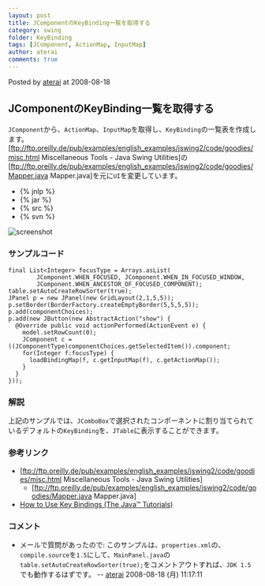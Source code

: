```yaml
---
layout: post
title: JComponentのKeyBinding一覧を取得する
category: swing
folder: KeyBinding
tags: [JComponent, ActionMap, InputMap]
author: aterai
comments: true
---
```


Posted by [aterai](http://terai.xrea.jp/aterai.html) at 2008-08-18

## JComponentのKeyBinding一覧を取得する
`JComponent`から、`ActionMap`、`InputMap`を取得し、`KeyBinding`の一覧表を作成します。[ftp://ftp.oreilly.de/pub/examples/english_examples/jswing2/code/goodies/misc.html Miscellaneous Tools - Java Swing Utilities]の[ftp://ftp.oreilly.de/pub/examples/english_examples/jswing2/code/goodies/Mapper.java Mapper.java]を元に`UI`を変更しています。

- {% jnlp %}
- {% jar %}
- {% src %}
- {% svn %}

<!-- dummy comment line for breaking list -->

![screenshot](https://lh6.googleusercontent.com/_9Z4BYR88imo/TQTO1Qi0Y2I/AAAAAAAAAdA/yMsuc2sjSKg/s800/KeyBinding.png)

### サンプルコード
<pre class="prettyprint"><code>final List&lt;Integer&gt; focusType = Arrays.asList(
        JComponent.WHEN_FOCUSED, JComponent.WHEN_IN_FOCUSED_WINDOW,
        JComponent.WHEN_ANCESTOR_OF_FOCUSED_COMPONENT);
table.setAutoCreateRowSorter(true);
JPanel p = new JPanel(new GridLayout(2,1,5,5));
p.setBorder(BorderFactory.createEmptyBorder(5,5,5,5));
p.add(componentChoices);
p.add(new JButton(new AbstractAction("show") {
  @Override public void actionPerformed(ActionEvent e) {
    model.setRowCount(0);
    JComponent c = ((JComponentType)componentChoices.getSelectedItem()).component;
    for(Integer f:focusType) {
      loadBindingMap(f, c.getInputMap(f), c.getActionMap());
    }
  }
}));
</code></pre>

### 解説
上記のサンプルでは、`JComboBox`で選択されたコンポーネントに割り当てられているデフォルトの`KeyBinding`を、`JTable`に表示することができます。

### 参考リンク
- [ftp://ftp.oreilly.de/pub/examples/english_examples/jswing2/code/goodies/misc.html Miscellaneous Tools - Java Swing Utilities]
    - [ftp://ftp.oreilly.de/pub/examples/english_examples/jswing2/code/goodies/Mapper.java Mapper.java]
- [How to Use Key Bindings (The Java™ Tutorials)](http://docs.oracle.com/javase/tutorial/uiswing/misc/keybinding.html)

<!-- dummy comment line for breaking list -->

### コメント
- メールで質問があったので: このサンプルは、`properties.xml`の、`compile.source`を`1.5`にして、`MainPanel.java`の`table.setAutoCreateRowSorter(true);`をコメントアウトすれば、`JDK 1.5`でも動作するはずです。 -- [aterai](http://terai.xrea.jp/aterai.html) 2008-08-18 (月) 11:17:11

<!-- dummy comment line for breaking list -->

